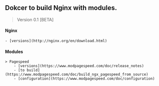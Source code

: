 ## Dokcer to build Nginx with modules.

>Version 0.1 [BETA]


#### Nginx
	- [versions](http://nginx.org/en/download.html)


#### Modules
	> Pagespeed
		- [versions](https://www.modpagespeed.com/doc/release_notes)
		- [to build](https://www.modpagespeed.com/doc/build_ngx_pagespeed_from_source)
		- [configuration](https://www.modpagespeed.com/doc/configuration)

